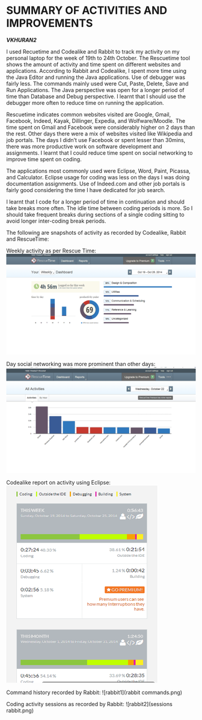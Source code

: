 SUMMARY OF ACTIVITIES AND IMPROVEMENTS
=========
***VKHURAN2***

I used Recuetime and Codealike and Rabbit to track my activity on my personal laptop for the week of 19th to 24th October. The Rescuetime tool shows the amount of activity and time spent on different websites and applications.  According to Rabbit and Codealike, I spent more time using the Java Editor and running the Java applications. Use of debugger was fairly less. The commands mainly used were Cut, Paste, Delete, Save and Run Applications. The Java perspective was open for a longer period of time than Database and Debug perspective. I learnt that I should use the debugger more often to reduce time on running the application.

Rescuetime indicates common websites visited are Google, Gmail, Facebook, Indeed, Kayak, Dillinger, Expedia, and Wolfware/Moodle. The time spent on Gmail and Facebook were considerably higher on 2 days than the rest. Other days there were a mix of websites visited like Wikipedia and job portals.  The days I didn’t use Facebook or spent lesser than 30mins, there was more productive work on software development and assignments.  I learnt that I could reduce time spent on social networking to improve time spent on coding. 

The applications most commonly used were Eclipse, Word, Paint, Picassa, and Calculator. Eclipse usage for coding was less on the days I was doing documentation assignments. Use of Indeed.com and other job portals is fairly good considering the time I have dedicated for job search. 

I learnt that I code for a longer period of time in continuation and should take breaks more often. The idle time between coding periods is more. So I should take frequent breaks during sections of a single coding sitting to avoid longer inter-coding break periods.

The following are snapshots of activity as recorded by Codealike, Rabbit and RescueTime:

Weekly activity as per Rescue Time:
![weekly](weekly.png)

Day social networking was more prominent than other days:
![fb](fb.png)

Codealike report on activity using Eclipse:
![codealike](codealike.png)

Command history recorded by Rabbit:
![rabbit1](rabbit commands.png)

Coding activity sessions as recorded by Rabbit:
![rabbit2](sessions rabbit.png)




